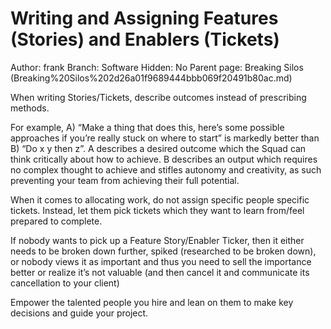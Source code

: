 # Writing and Assigning Features (Stories) and Enablers (Tickets)

Author: frank
Branch: Software
Hidden: No
Parent page: Breaking Silos (Breaking%20Silos%202d26a01f9689444bbb069f20491b80ac.md)

When writing Stories/Tickets, describe outcomes instead of prescribing methods. 

For example, A) “Make a thing that does this, here’s some possible approaches if you’re really stuck on where to start” is markedly better than B) “Do x y then z”. A describes a desired outcome which the Squad can think critically about how to achieve. B describes an output which requires no complex thought to achieve and stifles autonomy and creativity, as such preventing your team from achieving their full potential.

When it comes to allocating work, do not assign specific people specific tickets. Instead, let them pick tickets which they want to learn from/feel prepared to complete. 

If nobody wants to pick up a Feature Story/Enabler Ticker, then it either needs to be broken down further, spiked (researched to be broken down), or nobody views it as important and thus you need to sell the importance better or realize it’s not valuable (and then cancel it and communicate its cancellation to your client)

Empower the talented people you hire and lean on them to make key decisions and guide your project.
